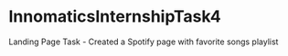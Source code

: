 # InnomaticsInternshipTask4
Landing Page Task - Created a Spotify page with favorite songs playlist 
